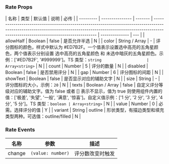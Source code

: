 ### Rate Props

| 名称      | 类型            | 默认值  | 说明                                                                                                                                                                                                           | 必传           |
| --------- | --------------- | ------- | -------------------------------------------------------------------------------------------------------------------------------------------------------------------------------------------------------------- | -------------- | --- |
| allowHalf | Boolean         | false   | 是否允许半选                                                                                                                                                                                                   | N              |
| color     | String / Array  | -       | 评分图标的颜色，样式中默认为 #ED7B2F。一个值表示设置选中高亮的五角星颜色，两个值表示分别设置 选中高亮的五角星颜色 和 未选中暗灰的五角星颜色。示例：['#ED7B2F', '#999999']。TS 类型：`string                    | Array<string>` | N   |
| count     | Number          | 5       | 评分的数量                                                                                                                                                                                                     | N              |
| disabled  | Boolean         | false   | 是否禁用评分                                                                                                                                                                                                   | N              |
| gap       | Number          | 6       | 评分图标的间距                                                                                                                                                                                                 | N              |
| showText  | Boolean         | false   | 是否显示对应的辅助文字                                                                                                                                                                                         | N              |
| size      | String          | -       | 评分图标的大小，示例：`20`                                                                                                                                                                                     | N              |
| texts     | Boolean / Array | false   | 自定义评分等级对应的辅助文字。值为 false 或者 [] 表示不显示，值为 true 则使用组件内置的值：['极差', '失望', '一般', '满意', '惊喜']。自定义值示例：['1 分', '2 分', '3 分', '4 分', '5 分']。TS 类型：`boolean | Array<string>` | N   |
| value     | Number          | 0       | 必需。选择评分的值                                                                                                                                                                                             | Y              |
| variant   | String          | outline | 形状类型，有描边类型和填充类型两种。可选值：outline/filled                                                                                                                                                     | N              |

### Rate Events

| 名称   | 参数              | 描述             |
| ------ | ----------------- | ---------------- |
| change | `(value: number)` | 评分数改变时触发 |
